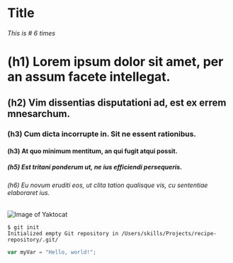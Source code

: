 # Title
###### This is # 6 times
# (h1) Lorem ipsum dolor sit amet, per an assum facete intellegat. 
## (h2) Vim dissentias disputationi ad, est ex errem mnesarchum. 
### (h3) Cum dicta incorrupte in. Sit ne essent rationibus. 
#### (h3) At quo minimum mentitum, an qui fugit atqui possit. 
##### (h5) Est tritani ponderum ut, ne ius efficiendi persequeris.
###### (h6) Eu novum eruditi eos, ut clita tation qualisque vis, cu sententiae elaboraret ius.


![Image of Yaktocat](https://octodex.github.com/images/yaktocat.png)

```
$ git init
Initialized empty Git repository in /Users/skills/Projects/recipe-repository/.git/
```

``` javascript
var myVar = "Hello, world!";
```
